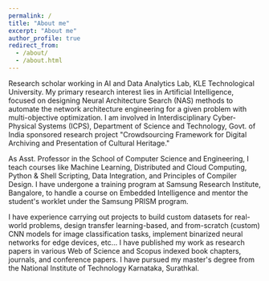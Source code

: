 ```yaml
---
permalink: /
title: "About me"
excerpt: "About me"
author_profile: true
redirect_from: 
  - /about/
  - /about.html
---
```


Research scholar working in AI and Data Analytics Lab, KLE Technological University. My primary research interest lies in Artificial Intelligence, focused on designing Neural Architecture Search (NAS) methods to automate the network architecture engineering for a given problem with multi-objective optimization. I am involved in Interdisciplinary Cyber-Physical Systems (ICPS), Department of Science and Technology, Govt. of India sponsored research project "Crowdsourcing Framework for Digital Archiving and Presentation of Cultural Heritage."

As Asst. Professor in the School of Computer Science and Engineering, I teach courses like Machine Learning, Distributed and Cloud Computing, Python & Shell Scripting, Data Integration, and Principles of Compiler Design. I have undergone a training program at Samsung Research Institute, Bangalore, to handle a course on Embedded Intelligence and mentor the student's worklet under the Samsung PRISM program.

I have experience carrying out projects to build custom datasets for real-world problems, design transfer learning-based, and from-scratch (custom) CNN models for image classification tasks, implement binarized neural networks for edge devices, etc... I have published my work as research papers in various Web of Science and Scopus indexed book chapters, journals, and conference papers. I have pursued my master's degree from the National Institute of Technology Karnataka, Surathkal.
